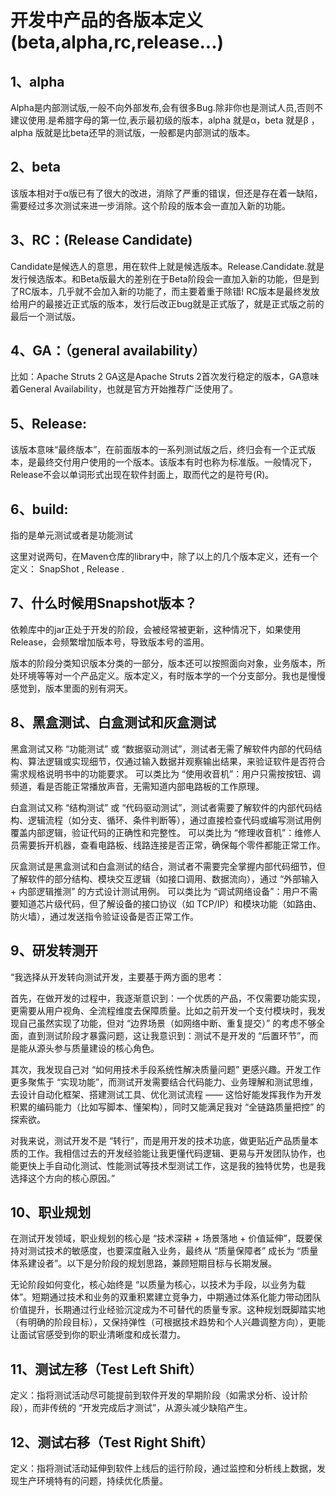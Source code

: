 # 开发中产品的各版本定义(beta,alpha,rc,release...)

## 1、alpha
Alpha是内部测试版,一般不向外部发布,会有很多Bug.除非你也是测试人员,否则不建议使用.是希腊字母的第一位,表示最初级的版本，alpha 就是α，beta 就是β ，alpha 版就是比beta还早的测试版，一般都是内部测试的版本。

## 2、beta
该版本相对于α版已有了很大的改进，消除了严重的错误，但还是存在着一缺陷，需要经过多次测试来进一步消除。这个阶段的版本会一直加入新的功能。

## 3、RC：(Release Candidate)
Candidate是候选人的意思，用在软件上就是候选版本。Release.Candidate.就是发行候选版本。和Beta版最大的差别在于Beta阶段会一直加入新的功能，但是到了RC版本，几乎就不会加入新的功能了，而主要着重于除错!  RC版本是最终发放给用户的最接近正式版的版本，发行后改正bug就是正式版了，就是正式版之前的最后一个测试版。

## 4、GA：（general availability）
比如：Apache Struts 2 GA这是Apache Struts 2首次发行稳定的版本，GA意味着General Availability，也就是官方开始推荐广泛使用了。

## 5、Release:
该版本意味“最终版本”，在前面版本的一系列测试版之后，终归会有一个正式版本，是最终交付用户使用的一个版本。该版本有时也称为标准版。一般情况下，Release不会以单词形式出现在软件封面上，取而代之的是符号(R)。

## 6、build:
指的是单元测试或者是功能测试

这里对说两句，在Maven仓库的library中，除了以上的几个版本定义，还有一个定义：
SnapShot , Release .

## 7、什么时候用Snapshot版本？
依赖库中的jar正处于开发的阶段，会被经常被更新，这种情况下，如果使用Release，会频繁增加版本号，导致版本号的滥用。

版本的阶段分类知识版本分类的一部分，版本还可以按照面向对象，业务版本，所处环境等等对一个产品定义。版本定义，有时版本学的一个分支部分。我也是慢慢感觉到，版本里面的别有洞天。

## 8、黑盒测试、白盒测试和灰盒测试
黑盒测试又称 “功能测试” 或 “数据驱动测试”，测试者无需了解软件内部的代码结构、算法逻辑或实现细节，仅通过输入数据并观察输出结果，来验证软件是否符合需求规格说明书中的功能要求。
可以类比为 “使用收音机”：用户只需按按钮、调频道，看是否能正常播放声音，无需知道内部电路板的工作原理。

白盒测试又称 “结构测试” 或 “代码驱动测试”，测试者需要了解软件的内部代码结构、逻辑流程（如分支、循环、条件判断等），通过直接检查代码或编写测试用例覆盖内部逻辑，验证代码的正确性和完整性。
可以类比为 “修理收音机”：维修人员需要拆开机器，查看电路板、线路连接是否正常，确保每个零件都能正常工作。

灰盒测试是黑盒测试和白盒测试的结合，测试者不需要完全掌握内部代码细节，但了解软件的部分结构、模块交互逻辑（如接口调用、数据流向），通过 “外部输入 + 内部逻辑推测” 的方式设计测试用例。
可以类比为 “调试网络设备”：用户不需要知道芯片级代码，但了解设备的接口协议（如 TCP/IP）和模块功能（如路由、防火墙），通过发送指令验证设备是否正常工作。

## 9、研发转测开
“我选择从开发转向测试开发，主要基于两方面的思考：

首先，在做开发的过程中，我逐渐意识到：一个优质的产品，不仅需要功能实现，更需要从用户视角、全流程维度去保障质量。比如之前开发一个支付模块时，我发现自己虽然实现了功能，但对 “边界场景（如网络中断、重复提交）” 的考虑不够全面，直到测试阶段才暴露问题，这让我意识到：测试不是开发的 “后置环节”，而是能从源头参与质量建设的核心角色。

其次，我发现自己对 “如何用技术手段系统性解决质量问题” 更感兴趣。开发工作更多聚焦于 “实现功能”，而测试开发需要结合代码能力、业务理解和测试思维，去设计自动化框架、搭建测试工具、优化测试流程 —— 这恰好能发挥我作为开发积累的编码能力（比如写脚本、懂架构），同时又能满足我对 “全链路质量把控” 的探索欲。

对我来说，测试开发不是 “转行”，而是用开发的技术功底，做更贴近产品质量本质的工作。我相信过去的开发经验能让我更懂代码逻辑、更易与开发团队协作，也能更快上手自动化测试、性能测试等技术型测试工作，这是我的独特优势，也是我选择这个方向的核心原因。”

## 10、职业规划
在测试开发领域，职业规划的核心是 “技术深耕 + 场景落地 + 价值延伸”，既要保持对测试技术的敏感度，也要深度融入业务，最终从 “质量保障者” 成长为 “质量体系建设者”。以下是分阶段的规划思路，兼顾短期目标与长期发展。

无论阶段如何变化，核心始终是 “以质量为核心，以技术为手段，以业务为载体”。短期通过技术和业务的双重积累建立竞争力，中期通过体系化能力带动团队价值提升，长期通过行业经验沉淀成为不可替代的质量专家。这种规划既脚踏实地（有明确的阶段目标），又保持弹性（可根据技术趋势和个人兴趣调整方向），更能让面试官感受到你的职业清晰度和成长潜力。

## 11、测试左移（Test Left Shift）
定义：指将测试活动尽可能提前到软件开发的早期阶段（如需求分析、设计阶段），而非传统的 “开发完成后才测试”，从源头减少缺陷产生。

## 12、测试右移（Test Right Shift）
定义：指将测试活动延伸到软件上线后的运行阶段，通过监控和分析线上数据，发现生产环境特有的问题，持续优化质量。




